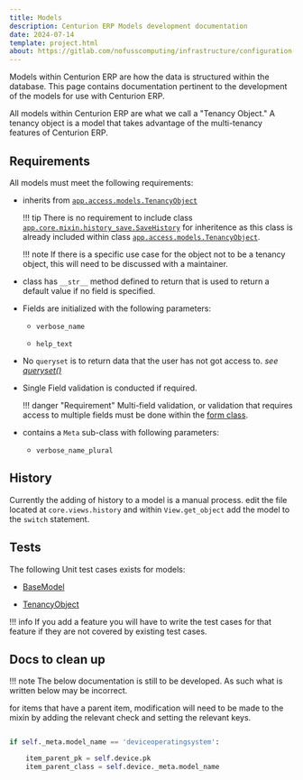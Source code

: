 ```yaml
---
title: Models
description: Centurion ERP Models development documentation
date: 2024-07-14
template: project.html
about: https://gitlab.com/nofusscomputing/infrastructure/configuration-management/centurion_erp
---
```


Models within Centurion ERP are how the data is structured within the database. This page contains documentation pertinent to the development of the models for use with Centurion ERP.

All models within Centurion ERP are what we call a "Tenancy Object." A tenancy object is a model that takes advantage of the multi-tenancy features of Centurion ERP.


## Requirements

All models must meet the following requirements:

- inherits from [`app.access.models.TenancyObject`](./api/models/tenancy_object.md)

    !!! tip
        There is no requirement to include class [`app.core.mixin.history_save.SaveHistory`](./api/models/core_history_save.md) for inheritence as this class is already included within class [`app.access.models.TenancyObject`](./api/models/tenancy_object.md).

    !!! note
        If there is a specific use case for the object not to be a tenancy object, this will need to be discussed with a maintainer.

- class has `__str__` method defined to return that is used to return a default value if no field is specified.

- Fields are initialized with the following parameters:

    - `verbose_name`

    - `help_text`

- No `queryset` is to return data that the user has not got access to. _see [queryset()](./api/models/tenancy_object.md#tenancy-object-manager)_

- Single Field validation is conducted if required.

    !!! danger "Requirement"
        Multi-field validation, or validation that requires access to multiple fields must be done within the [form class](./forms.md#requirements).

- contains a `Meta` sub-class with following parameters:

    - `verbose_name_plural`


## History

Currently the adding of history to a model is a manual process. edit the file located at `core.views.history` and within `View.get_object` add the model to the `switch` statement.


## Tests

The following Unit test cases exists for models:

- [BaseModel](./api/tests/models.md#base-unit-tests-for-all-models)

- [TenancyObject](./api/tests/models.md#tenancy-model-unit-tests)

!!! info
    If you add a feature you will have to write the test cases for that feature if they are not covered by existing test cases.


## Docs to clean up

!!! note
    The below documentation is still to be developed. As such what is written below may be incorrect.

for items that have a parent item, modification will need to be made to the mixin by adding the relevant check and setting the relevant keys.

``` python

if self._meta.model_name == 'deviceoperatingsystem':

    item_parent_pk = self.device.pk
    item_parent_class = self.device._meta.model_name

```
